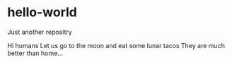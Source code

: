# hello-world
Just another repositry

Hi humans
Let us go to the moon
and eat some lunar tacos
They are much better than home...
